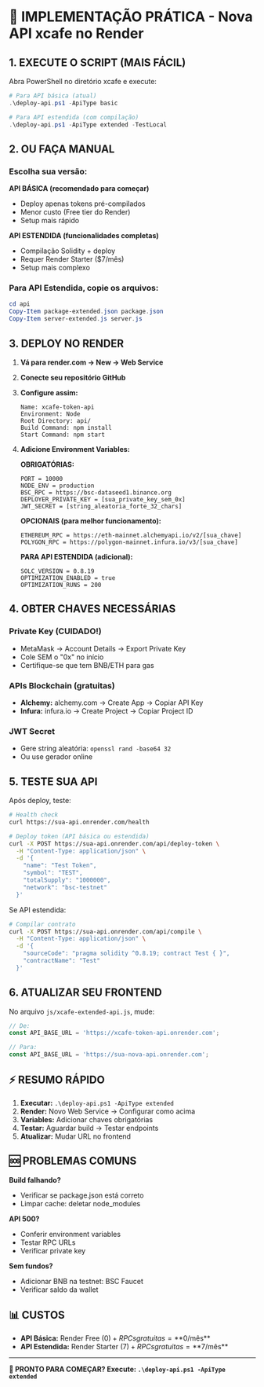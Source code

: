 # 🎯 IMPLEMENTAÇÃO PRÁTICA - Nova API xcafe no Render

## 1. EXECUTE O SCRIPT (MAIS FÁCIL)

Abra PowerShell no diretório xcafe e execute:

```powershell
# Para API básica (atual)
.\deploy-api.ps1 -ApiType basic

# Para API estendida (com compilação)
.\deploy-api.ps1 -ApiType extended -TestLocal
```

## 2. OU FAÇA MANUAL

### Escolha sua versão:

**API BÁSICA (recomendado para começar)**
- Deploy apenas tokens pré-compilados
- Menor custo (Free tier do Render)
- Setup mais rápido

**API ESTENDIDA (funcionalidades completas)**  
- Compilação Solidity + deploy
- Requer Render Starter ($7/mês)
- Setup mais complexo

### Para API Estendida, copie os arquivos:

```powershell
cd api
Copy-Item package-extended.json package.json
Copy-Item server-extended.js server.js
```

## 3. DEPLOY NO RENDER

1. **Vá para render.com → New → Web Service**

2. **Conecte seu repositório GitHub**

3. **Configure assim:**
   ```
   Name: xcafe-token-api
   Environment: Node  
   Root Directory: api/
   Build Command: npm install
   Start Command: npm start
   ```

4. **Adicione Environment Variables:**

   **OBRIGATÓRIAS:**
   ```
   PORT = 10000
   NODE_ENV = production
   BSC_RPC = https://bsc-dataseed1.binance.org
   DEPLOYER_PRIVATE_KEY = [sua_private_key_sem_0x]
   JWT_SECRET = [string_aleatoria_forte_32_chars]
   ```

   **OPCIONAIS (para melhor funcionamento):**
   ```
   ETHEREUM_RPC = https://eth-mainnet.alchemyapi.io/v2/[sua_chave]
   POLYGON_RPC = https://polygon-mainnet.infura.io/v3/[sua_chave]
   ```

   **PARA API ESTENDIDA (adicional):**
   ```
   SOLC_VERSION = 0.8.19
   OPTIMIZATION_ENABLED = true
   OPTIMIZATION_RUNS = 200
   ```

## 4. OBTER CHAVES NECESSÁRIAS

### Private Key (CUIDADO!)
- MetaMask → Account Details → Export Private Key
- Cole SEM o "0x" no início
- Certifique-se que tem BNB/ETH para gas

### APIs Blockchain (gratuitas)
- **Alchemy:** alchemy.com → Create App → Copiar API Key
- **Infura:** infura.io → Create Project → Copiar Project ID  

### JWT Secret
- Gere string aleatória: `openssl rand -base64 32`
- Ou use gerador online

## 5. TESTE SUA API

Após deploy, teste:

```bash
# Health check
curl https://sua-api.onrender.com/health

# Deploy token (API básica ou estendida)
curl -X POST https://sua-api.onrender.com/api/deploy-token \
  -H "Content-Type: application/json" \
  -d '{
    "name": "Test Token",
    "symbol": "TEST",
    "totalSupply": "1000000", 
    "network": "bsc-testnet"
  }'
```

Se API estendida:
```bash
# Compilar contrato
curl -X POST https://sua-api.onrender.com/api/compile \
  -H "Content-Type: application/json" \
  -d '{
    "sourceCode": "pragma solidity ^0.8.19; contract Test { }",
    "contractName": "Test"
  }'
```

## 6. ATUALIZAR SEU FRONTEND

No arquivo `js/xcafe-extended-api.js`, mude:

```javascript
// De:
const API_BASE_URL = 'https://xcafe-token-api.onrender.com';

// Para:
const API_BASE_URL = 'https://sua-nova-api.onrender.com';
```

## ⚡ RESUMO RÁPIDO

1. **Executar:** `.\deploy-api.ps1 -ApiType extended`
2. **Render:** Novo Web Service → Configurar como acima
3. **Variables:** Adicionar chaves obrigatórias
4. **Testar:** Aguardar build → Testar endpoints
5. **Atualizar:** Mudar URL no frontend

## 🆘 PROBLEMAS COMUNS

**Build falhando?**
- Verificar se package.json está correto
- Limpar cache: deletar node_modules

**API 500?** 
- Conferir environment variables
- Testar RPC URLs
- Verificar private key

**Sem fundos?**
- Adicionar BNB na testnet: BSC Faucet
- Verificar saldo da wallet

## 📊 CUSTOS

- **API Básica:** Render Free ($0) + RPCs gratuitas = **$0/mês**
- **API Estendida:** Render Starter ($7) + RPCs gratuitas = **$7/mês**

---

**🚀 PRONTO PARA COMEÇAR? Execute: `.\deploy-api.ps1 -ApiType extended`**
